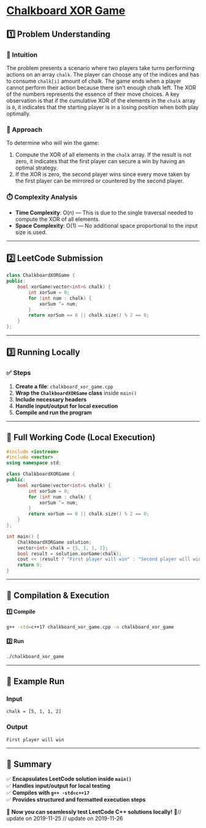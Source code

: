 # **[Chalkboard XOR Game](https://leetcode.com/problems/chalkboard-xor-game/description/)**  

## **1️⃣ Problem Understanding**  
### **📌 Intuition**  
The problem presents a scenario where two players take turns performing actions on an array `chalk`. The player can choose any of the indices and has to consume `chalk[i]` amount of chalk. The game ends when a player cannot perform their action because there isn’t enough chalk left. The XOR of the numbers represents the essence of their move choices. A key observation is that if the cumulative XOR of the elements in the `chalk` array is `0`, it indicates that the starting player is in a losing position when both play optimally.

### **🚀 Approach**  
To determine who will win the game:
1. Compute the XOR of all elements in the `chalk` array. If the result is not zero, it indicates that the first player can secure a win by having an optimal strategy.
2. If the XOR is zero, the second player wins since every move taken by the first player can be mirrored or countered by the second player.

### **⏱️ Complexity Analysis**  
- **Time Complexity**: O(n) — This is due to the single traversal needed to compute the XOR of all elements.
- **Space Complexity**: O(1) — No additional space proportional to the input size is used.

---  

## **2️⃣ LeetCode Submission**  
```cpp
class ChalkboardXORGame {
public:
    bool xorGame(vector<int>& chalk) {
        int xorSum = 0;
        for (int num : chalk) {
            xorSum ^= num;
        }
        return xorSum == 0 || chalk.size() % 2 == 0;
    }
};
```  

---  

## **3️⃣ Running Locally**  
### **✅ Steps**  
1. **Create a file**: `chalkboard_xor_game.cpp`  
2. **Wrap the `ChalkboardXORGame` class** inside `main()`  
3. **Include necessary headers**  
4. **Handle input/output for local execution**  
5. **Compile and run the program**  

---  

## **📝 Full Working Code (Local Execution)**  
```cpp
#include <iostream>
#include <vector>
using namespace std;

class ChalkboardXORGame {
public:
    bool xorGame(vector<int>& chalk) {
        int xorSum = 0;
        for (int num : chalk) {
            xorSum ^= num;
        }
        return xorSum == 0 || chalk.size() % 2 == 0;
    }
};

int main() {
    ChalkboardXORGame solution;
    vector<int> chalk = {5, 1, 1, 2};
    bool result = solution.xorGame(chalk);
    cout << (result ? "First player will win" : "Second player will win") << endl;
    return 0;
}
```  

---  

## **🔧 Compilation & Execution**  
#### **1️⃣ Compile**  
```bash
g++ -std=c++17 chalkboard_xor_game.cpp -o chalkboard_xor_game
```  

#### **2️⃣ Run**  
```bash
./chalkboard_xor_game
```  

---  

## **🎯 Example Run**  
### **Input**  
```
chalk = [5, 1, 1, 2]
```  
### **Output**  
```
First player will win
```  

---  

## **📌 Summary**  
✅ **Encapsulates LeetCode solution inside `main()`**  
✅ **Handles input/output for local testing**  
✅ **Compiles with `g++ -std=c++17`**  
✅ **Provides structured and formatted execution steps**  

🚀 **Now you can seamlessly test LeetCode C++ solutions locally!** 🚀// update on 2019-11-25
// update on 2019-11-26

